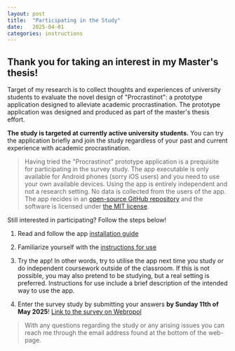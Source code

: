 ```yaml
---
layout: post
title:  "Participating in the Study"
date:   2025-04-01
categories: instructions
---
```


## Thank you for taking an interest in my Master's thesis!

Target of my research is to collect thoughts and experiences of university students to evaluate the novel design of "Procrastinot": a prototype application designed to alleviate academic procrastination. The prototype application was designed and produced as part of the master's thesis effort.

**The study is targeted at currently active university students.** You can try the application briefly and join the study regardless of your past and current experience with academic procrastination. 

>Having tried the "Procrastinot" prototype application is a prequisite for participating in the survey study. The app executable is only available for Android phones (sorry iOS users) and you need to use your own available devices. Using the app is entirely independent and not a research setting. No data is collected from the users of the app. The app recides in an [open-source GitHub repository](https://github.com/Etex99/procrastinot_prototype/tree/main) and the software is licensed under [the MIT license](https://github.com/Etex99/procrastinot_prototype/blob/main/LICENSE).

Still interested in participating? Follow the steps below!

1. Read and follow the app [installation guide](https://etex99.github.io/procrastinot_prototype/instructions/2025/04/01/installation-guide.html)

2. Familiarize yourself with the [instructions for use](https://etex99.github.io/procrastinot_prototype/instructions/2025/04/01/instructions-for-use.html)

3. Try the app! In other words, try to utilise the app next time you study or do independent coursework outside of the classroom. If this is not possible, you may also pretend to be studying, but a real setting is preferred. Instructions for use include a brief description of the intended way to use the app.

4. Enter the survey study by submitting your answers **by Sunday 11th of May 2025**! [Link to the survey on Webropol](https://link.webropolsurveys.com/S/DF3734D2C682A175)

> With any questions regarding the study or any arising issues you can reach me through the email address found at the bottom of the web-page.

